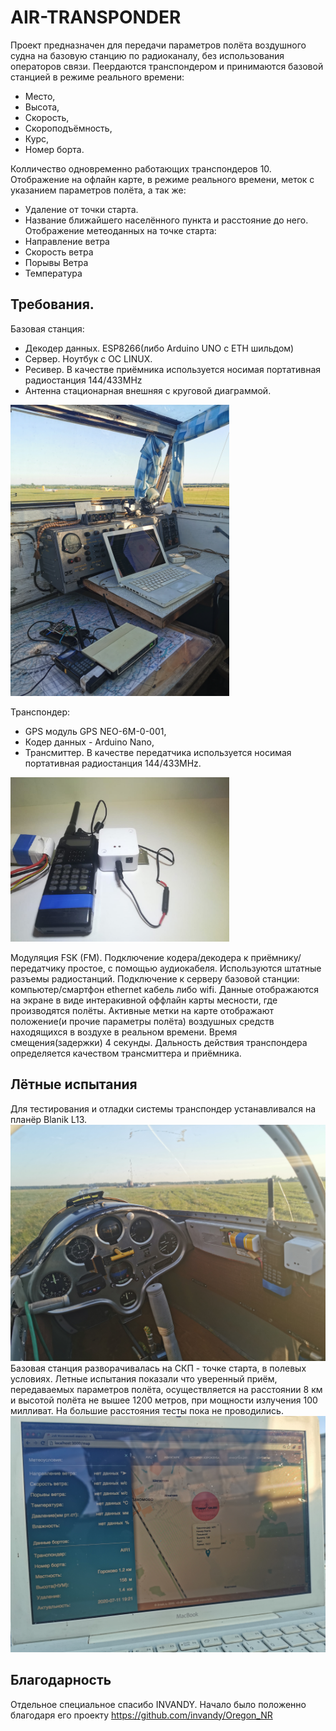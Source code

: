# AIR-TRANSPONDER
Проект предназначен для передачи параметров полёта воздушного судна на базовую станцию по радиоканалу, без использования операторов связи. 
Пеердаются транспондером и принимаются базовой станцией в режиме реального времени: 
* Место,
* Высота,
* Скорость,
* Скороподъёмность,
* Курс,
* Номер борта.

Колличество одновременно работающих транспондеров 10.
Отображение на офлайн карте, в режиме реального времени, меток с указанием параметров полёта, а так же:
* Удаление от точки старта.
* Название ближайшего населённого пункта и расстояние до него.
Отображение метеоданных на точке старта:
* Направление ветра
* Скорость ветра
* Порывы Ветра
* Температура

## Требования.
  Базовая станция:
  * Декодер данных. ESP8266(либо Arduino UNO с ETH шильдом)
  * Сервер. Ноутбук с ОС LINUX.
  * Ресивер. В качестве приёмника используется носимая портативная радиостанция 144/433MHz
  * Антенна стационарная внешняя с круговой диаграммой. 
  <img class="float-right" src="Transmitter_AIR/img/IMG_20200711_192412(1).jpg" alt="AIR_TRANSPONDER BASE, server, decoder" width="350" />
  
  Транспондер:
  * GPS модуль GPS NEO-6M-0-001,
  * Кодер данных - Arduino Nano,
  * Трансмиттер. В качестве передатчика используется носимая портативная радиостанция 144/433MHz.
  <img class="float-right" src="Transmitter_AIR/img/WhatsApp Image 2021-02-12 at 22.47.49.jpeg" alt="AIR_TRANSPONDER FT-11r, coder" width="350" />


Модуляция FSK (FM).
Подключение кодера/декодера к приёмнику/передатчику простое, с помощью аудиокабеля. Используются штатные разъемы радиостанций.
Подключение к серверу базовой станции: компьютер/смартфон ethernet кабель либо wifi. 
Данные отображаются на экране в виде интеракивной оффлайн карты месности, где производятся полёты. Активные метки на карте отображают положение(и прочие параметры полёта) воздушных средств находящихся в воздухе в реальном времени. Время смещения(задержки) 4 секунды. Дальность действия транспондера определяется качеством трансмиттера и приёмника. 
## Лётные испытания
Для тестирования и отладки системы транспондер устанавливался на планёр Blanik L13. 
<img class="float-right" src="Transmitter_AIR/img/IMG_20200711_194358(1).jpg" alt="AIR_TRANSPONDER BLANIK L13" /> Базовая станция разворачивалась на СКП - точке старта, в полевых условиях. Летные испытания показали что уверенный приём, передаваемых параметров полёта, осуществляется на расстоянии 8 км и высотой полёта не вышее 1200 метров, при мощности излучения 100 милливат. На большие расстояния тесты пока не проводились.
<img src="https://github.com/R3PB/AIR-TRANSPONDER/blob/main/Transmitter_AIR/img/IMG_20200711_192203(1).jpg" alt="AIR_TRANSPONDER отображение на карте" />

## Благодарность
Отдельное специальное спасибо INVANDY. Начало было положенно благодаря его проекту https://github.com/invandy/Oregon_NR
